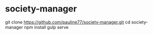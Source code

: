 # society-manager

git clone https://github.com/pauline77/society-manager.git
cd society-manager
npm install
gulp serve
